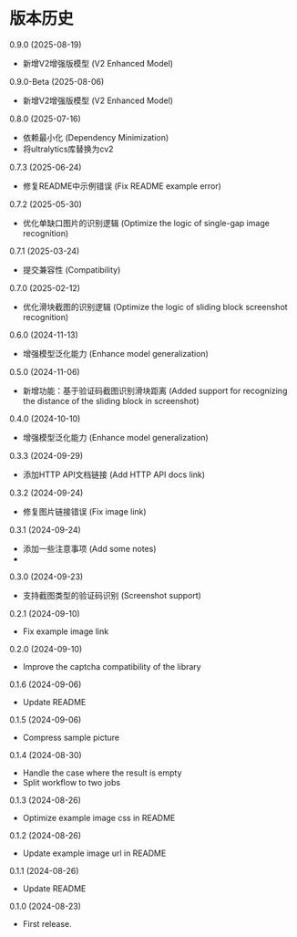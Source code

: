
# 版本历史
0.9.0 (2025-08-19)
* 新增V2增强版模型 (V2 Enhanced Model)

0.9.0-Beta (2025-08-06)
* 新增V2增强版模型 (V2 Enhanced Model)

0.8.0 (2025-07-16)
* 依赖最小化 (Dependency Minimization)
* 将ultralytics库替换为cv2

0.7.3 (2025-06-24)
* 修复README中示例错误 (Fix README example error)

0.7.2 (2025-05-30)
* 优化单缺口图片的识别逻辑 (Optimize the logic of single-gap image recognition)

0.7.1 (2025-03-24)
* 提交兼容性 (Compatibility)

0.7.0 (2025-02-12)
* 优化滑块截图的识别逻辑 (Optimize the logic of sliding block screenshot recognition)

0.6.0 (2024-11-13)
* 增强模型泛化能力 (Enhance model generalization)

0.5.0 (2024-11-06)
* 新增功能：基于验证码截图识别滑块距离 (Added support for recognizing the distance of the sliding block in screenshot)

0.4.0 (2024-10-10)
* 增强模型泛化能力 (Enhance model generalization)

0.3.3 (2024-09-29)
* 添加HTTP API文档链接 (Add HTTP API docs link)

0.3.2 (2024-09-24)
* 修复图片链接错误 (Fix image link)

0.3.1 (2024-09-24)
* 添加一些注意事项 (Add some notes)
* 
0.3.0 (2024-09-23)
* 支持截图类型的验证码识别 (Screenshot support)

0.2.1 (2024-09-10)
* Fix example image link

0.2.0 (2024-09-10)
* Improve the captcha compatibility of the library

0.1.6 (2024-09-06)
* Update README

0.1.5 (2024-09-06)
* Compress sample picture

0.1.4 (2024-08-30)
* Handle the case where the result is empty
* Split workflow to two jobs

0.1.3 (2024-08-26)

* Optimize example image css in README

0.1.2 (2024-08-26)

* Update example image url in README

0.1.1 (2024-08-26)

* Update README

0.1.0 (2024-08-23)

* First release.